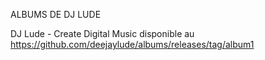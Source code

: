 ALBUMS DE DJ LUDE

DJ Lude - Create Digital Music disponible au https://github.com/deejaylude/albums/releases/tag/album1
